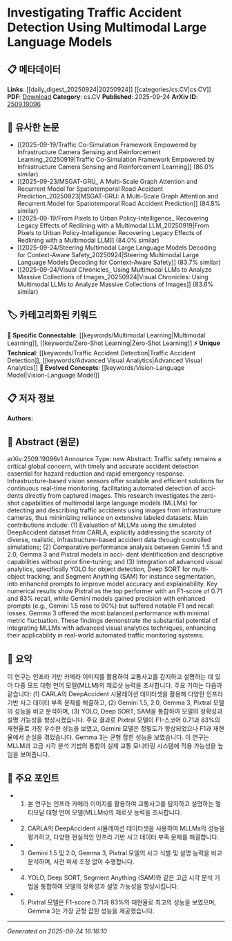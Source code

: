 <!-- KEYWORD_LINKING_METADATA:
{
  "processed_timestamp": "2025-09-24T16:16:10.932852",
  "vocabulary_version": "1.0",
  "selected_keywords": [
    "Multimodal Learning",
    "Zero-Shot Learning",
    "Traffic Accident Detection",
    "Advanced Visual Analytics",
    "Vision-Language Model"
  ],
  "rejected_keywords": [],
  "similarity_scores": {
    "Multimodal Learning": 0.78,
    "Zero-Shot Learning": 0.8,
    "Traffic Accident Detection": 0.75,
    "Advanced Visual Analytics": 0.72,
    "Vision-Language Model": 0.79
  },
  "extraction_method": "AI_prompt_based",
  "budget_applied": true,
  "candidates_json": {
    "candidates": [
      {
        "surface": "Multimodal Large Language Models",
        "canonical": "Multimodal Learning",
        "aliases": [
          "MLLMs"
        ],
        "category": "specific_connectable",
        "rationale": "Connects advancements in multimodal capabilities with language models, relevant for linking to vision-language integration.",
        "novelty_score": 0.55,
        "connectivity_score": 0.88,
        "specificity_score": 0.72,
        "link_intent_score": 0.78
      },
      {
        "surface": "Zero-Shot Capabilities",
        "canonical": "Zero-Shot Learning",
        "aliases": [
          "Zero-Shot"
        ],
        "category": "specific_connectable",
        "rationale": "Highlights the model's ability to perform tasks without prior exposure, crucial for linking to learning paradigms.",
        "novelty_score": 0.6,
        "connectivity_score": 0.85,
        "specificity_score": 0.7,
        "link_intent_score": 0.8
      },
      {
        "surface": "Traffic Accident Detection",
        "canonical": "Traffic Accident Detection",
        "aliases": [
          "Accident Detection"
        ],
        "category": "unique_technical",
        "rationale": "Specific to the paper's focus on detecting traffic incidents, offering a unique technical link.",
        "novelty_score": 0.7,
        "connectivity_score": 0.6,
        "specificity_score": 0.85,
        "link_intent_score": 0.75
      },
      {
        "surface": "Advanced Visual Analytics",
        "canonical": "Advanced Visual Analytics",
        "aliases": [
          "Visual Analytics"
        ],
        "category": "unique_technical",
        "rationale": "Represents the integration of complex visual processing techniques, crucial for linking to analytics methodologies.",
        "novelty_score": 0.65,
        "connectivity_score": 0.75,
        "specificity_score": 0.78,
        "link_intent_score": 0.72
      },
      {
        "surface": "Vision-Language Models",
        "canonical": "Vision-Language Model",
        "aliases": [
          "VLMs"
        ],
        "category": "evolved_concepts",
        "rationale": "Emerging concept linking vision and language processing, relevant for cross-domain model discussions.",
        "novelty_score": 0.58,
        "connectivity_score": 0.82,
        "specificity_score": 0.76,
        "link_intent_score": 0.79
      }
    ],
    "ban_list_suggestions": [
      "DeepAccident",
      "Gemini",
      "Gemma",
      "Pixtral"
    ]
  },
  "decisions": [
    {
      "candidate_surface": "Multimodal Large Language Models",
      "resolved_canonical": "Multimodal Learning",
      "decision": "linked",
      "scores": {
        "novelty": 0.55,
        "connectivity": 0.88,
        "specificity": 0.72,
        "link_intent": 0.78
      }
    },
    {
      "candidate_surface": "Zero-Shot Capabilities",
      "resolved_canonical": "Zero-Shot Learning",
      "decision": "linked",
      "scores": {
        "novelty": 0.6,
        "connectivity": 0.85,
        "specificity": 0.7,
        "link_intent": 0.8
      }
    },
    {
      "candidate_surface": "Traffic Accident Detection",
      "resolved_canonical": "Traffic Accident Detection",
      "decision": "linked",
      "scores": {
        "novelty": 0.7,
        "connectivity": 0.6,
        "specificity": 0.85,
        "link_intent": 0.75
      }
    },
    {
      "candidate_surface": "Advanced Visual Analytics",
      "resolved_canonical": "Advanced Visual Analytics",
      "decision": "linked",
      "scores": {
        "novelty": 0.65,
        "connectivity": 0.75,
        "specificity": 0.78,
        "link_intent": 0.72
      }
    },
    {
      "candidate_surface": "Vision-Language Models",
      "resolved_canonical": "Vision-Language Model",
      "decision": "linked",
      "scores": {
        "novelty": 0.58,
        "connectivity": 0.82,
        "specificity": 0.76,
        "link_intent": 0.79
      }
    }
  ]
}
-->

# Investigating Traffic Accident Detection Using Multimodal Large Language Models

## 📋 메타데이터

**Links**: [[daily_digest_20250924|20250924]] [[categories/cs.CV|cs.CV]]
**PDF**: [Download](https://arxiv.org/pdf/2509.19096.pdf)
**Category**: cs.CV
**Published**: 2025-09-24
**ArXiv ID**: [2509.19096](https://arxiv.org/abs/2509.19096)

## 🔗 유사한 논문
- [[2025-09-19/Traffic Co-Simulation Framework Empowered by Infrastructure Camera Sensing and Reinforcement Learning_20250919|Traffic Co-Simulation Framework Empowered by Infrastructure Camera Sensing and Reinforcement Learning]] (86.0% similar)
- [[2025-09-23/MSGAT-GRU_ A Multi-Scale Graph Attention and Recurrent Model for Spatiotemporal Road Accident Prediction_20250923|MSGAT-GRU: A Multi-Scale Graph Attention and Recurrent Model for Spatiotemporal Road Accident Prediction]] (84.8% similar)
- [[2025-09-19/From Pixels to Urban Policy-Intelligence_ Recovering Legacy Effects of Redlining with a Multimodal LLM_20250919|From Pixels to Urban Policy-Intelligence: Recovering Legacy Effects of Redlining with a Multimodal LLM]] (84.0% similar)
- [[2025-09-24/Steering Multimodal Large Language Models Decoding for Context-Aware Safety_20250924|Steering Multimodal Large Language Models Decoding for Context-Aware Safety]] (83.7% similar)
- [[2025-09-24/Visual Chronicles_ Using Multimodal LLMs to Analyze Massive Collections of Images_20250924|Visual Chronicles: Using Multimodal LLMs to Analyze Massive Collections of Images]] (83.6% similar)

## 🏷️ 카테고리화된 키워드
**🔗 Specific Connectable**: [[keywords/Multimodal Learning|Multimodal Learning]], [[keywords/Zero-Shot Learning|Zero-Shot Learning]]
**⚡ Unique Technical**: [[keywords/Traffic Accident Detection|Traffic Accident Detection]], [[keywords/Advanced Visual Analytics|Advanced Visual Analytics]]
**🚀 Evolved Concepts**: [[keywords/Vision-Language Model|Vision-Language Model]]

## 📋 저자 정보

**Authors:** 

## 📄 Abstract (원문)

arXiv:2509.19096v1 Announce Type: new 
Abstract: Traffic safety remains a critical global concern, with timely and accurate accident detection essential for hazard reduction and rapid emergency response. Infrastructure-based vision sensors offer scalable and efficient solutions for continuous real-time monitoring, facilitating automated detection of acci- dents directly from captured images. This research investigates the zero-shot capabilities of multimodal large language models (MLLMs) for detecting and describing traffic accidents using images from infrastructure cameras, thus minimizing reliance on extensive labeled datasets. Main contributions include: (1) Evaluation of MLLMs using the simulated DeepAccident dataset from CARLA, explicitly addressing the scarcity of diverse, realistic, infrastructure-based accident data through controlled simulations; (2) Comparative performance analysis between Gemini 1.5 and 2.0, Gemma 3 and Pixtral models in acci- dent identification and descriptive capabilities without prior fine-tuning; and (3) Integration of advanced visual analytics, specifically YOLO for object detection, Deep SORT for multi- object tracking, and Segment Anything (SAM) for instance segmentation, into enhanced prompts to improve model accuracy and explainability. Key numerical results show Pixtral as the top performer with an F1-score of 0.71 and 83% recall, while Gemini models gained precision with enhanced prompts (e.g., Gemini 1.5 rose to 90%) but suffered notable F1 and recall losses. Gemma 3 offered the most balanced performance with minimal metric fluctuation. These findings demonstrate the substantial potential of integrating MLLMs with advanced visual analytics techniques, enhancing their applicability in real-world automated traffic monitoring systems.

## 📝 요약

이 연구는 인프라 기반 카메라 이미지를 활용하여 교통사고를 감지하고 설명하는 데 있어 다중 모드 대형 언어 모델(MLLM)의 제로샷 능력을 조사합니다. 주요 기여는 다음과 같습니다: (1) CARLA의 DeepAccident 시뮬레이션 데이터셋을 활용해 다양한 인프라 기반 사고 데이터 부족 문제를 해결하고, (2) Gemini 1.5, 2.0, Gemma 3, Pixtral 모델의 성능을 비교 분석하며, (3) YOLO, Deep SORT, SAM을 통합하여 모델의 정확성과 설명 가능성을 향상시켰습니다. 주요 결과로 Pixtral 모델이 F1-스코어 0.71과 83%의 재현율로 가장 우수한 성능을 보였고, Gemini 모델은 정밀도가 향상되었으나 F1과 재현율에서 손실을 겪었습니다. Gemma 3는 균형 잡힌 성능을 보였습니다. 이 연구는 MLLM과 고급 시각 분석 기법의 통합이 실제 교통 모니터링 시스템에 적용 가능성을 높임을 보여줍니다.

## 🎯 주요 포인트

- 1. 본 연구는 인프라 카메라 이미지를 활용하여 교통사고를 탐지하고 설명하는 멀티모달 대형 언어 모델(MLLMs)의 제로샷 능력을 조사합니다.
- 2. CARLA의 DeepAccident 시뮬레이션 데이터셋을 사용하여 MLLMs의 성능을 평가하고, 다양한 현실적인 인프라 기반 사고 데이터 부족 문제를 해결합니다.
- 3. Gemini 1.5 및 2.0, Gemma 3, Pixtral 모델의 사고 식별 및 설명 능력을 비교 분석하며, 사전 미세 조정 없이 수행합니다.
- 4. YOLO, Deep SORT, Segment Anything (SAM)와 같은 고급 시각 분석 기법을 통합하여 모델의 정확성과 설명 가능성을 향상시킵니다.
- 5. Pixtral 모델은 F1-score 0.71과 83%의 재현율로 최고의 성능을 보였으며, Gemma 3는 가장 균형 잡힌 성능을 제공했습니다.


---

*Generated on 2025-09-24 16:16:10*